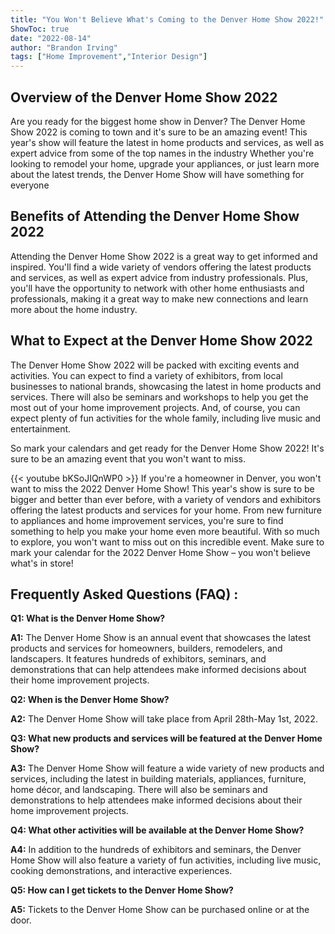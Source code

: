 ```yaml
---
title: "You Won't Believe What's Coming to the Denver Home Show 2022!"
ShowToc: true 
date: "2022-08-14"
author: "Brandon Irving" 
tags: ["Home Improvement","Interior Design"]
---
```

## Overview of the Denver Home Show 2022

Are you ready for the biggest home show in Denver? The Denver Home Show 2022 is coming to town and it's sure to be an amazing event! This year's show will feature the latest in home products and services, as well as expert advice from some of the top names in the industry Whether you're looking to remodel your home, upgrade your appliances, or just learn more about the latest trends, the Denver Home Show will have something for everyone 

## Benefits of Attending the Denver Home Show 2022

Attending the Denver Home Show 2022 is a great way to get informed and inspired. You'll find a wide variety of vendors offering the latest products and services, as well as expert advice from industry professionals. Plus, you'll have the opportunity to network with other home enthusiasts and professionals, making it a great way to make new connections and learn more about the home industry. 

## What to Expect at the Denver Home Show 2022

The Denver Home Show 2022 will be packed with exciting events and activities. You can expect to find a variety of exhibitors, from local businesses to national brands, showcasing the latest in home products and services. There will also be seminars and workshops to help you get the most out of your home improvement projects. And, of course, you can expect plenty of fun activities for the whole family, including live music and entertainment. 

So mark your calendars and get ready for the Denver Home Show 2022! It's sure to be an amazing event that you won't want to miss.

{{< youtube bKSoJIQnWP0 >}} 
If you're a homeowner in Denver, you won't want to miss the 2022 Denver Home Show! This year's show is sure to be bigger and better than ever before, with a variety of vendors and exhibitors offering the latest products and services for your home. From new furniture to appliances and home improvement services, you're sure to find something to help you make your home even more beautiful. With so much to explore, you won't want to miss out on this incredible event. Make sure to mark your calendar for the 2022 Denver Home Show – you won't believe what's in store!

## Frequently Asked Questions (FAQ) :
**Q1: What is the Denver Home Show?**

**A1:** The Denver Home Show is an annual event that showcases the latest products and services for homeowners, builders, remodelers, and landscapers. It features hundreds of exhibitors, seminars, and demonstrations that can help attendees make informed decisions about their home improvement projects.

**Q2: When is the Denver Home Show?**

**A2:** The Denver Home Show will take place from April 28th-May 1st, 2022. 

**Q3: What new products and services will be featured at the Denver Home Show?**

**A3:** The Denver Home Show will feature a wide variety of new products and services, including the latest in building materials, appliances, furniture, home décor, and landscaping. There will also be seminars and demonstrations to help attendees make informed decisions about their home improvement projects. 

**Q4: What other activities will be available at the Denver Home Show?**

**A4:** In addition to the hundreds of exhibitors and seminars, the Denver Home Show will also feature a variety of fun activities, including live music, cooking demonstrations, and interactive experiences. 

**Q5: How can I get tickets to the Denver Home Show?**

**A5:** Tickets to the Denver Home Show can be purchased online or at the door.



